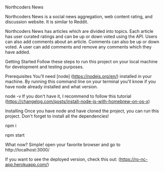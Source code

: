 Northcoders News

Northcoders News is a social news aggregation, web content rating, and discussion website. It is similar to Reddit.

Northcoders News has articles which are divided into topics. Each article has user curated ratings and can be up or down voted using the API. Users can also add comments about an article. Comments can also be up or down voted. A user can add comments and remove any comments which they have added.

Getting Started
Follow these steps to run this project on your local machine for development and testing purposes.

Prerequisites
You'll need [node] (https://nodejs.org/en/) installed in your machine. By running this command line on your terminal you'll know if you have node already installed and what version.

node -v
If you don't have it, I recommend to follow this tutorial (https://changelog.com/posts/install-node-js-with-homebrew-on-os-x)

Installing
Once you have node and have cloned the project, you can run this project. Don't forget to install all the dependencies!

npm i

npm start

What now?
Simple! open your favorite browser and go to http://localhost:3000/


If you want to see the deployed version, check this out: (https://ro-nc-app.herokuapp.com/)